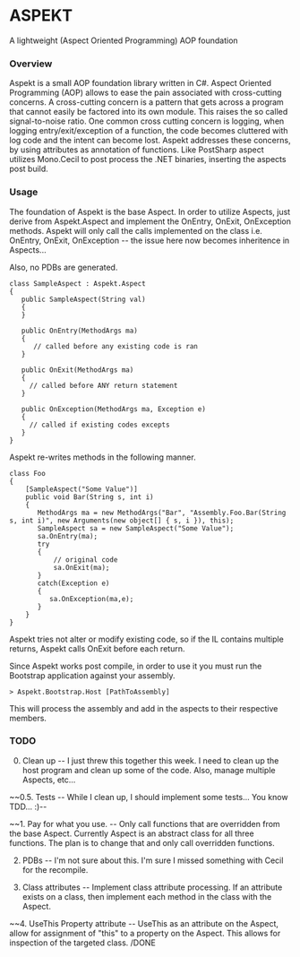 ASPEKT
===
A lightweight (Aspect Oriented Programming) AOP foundation

### Overview
Aspekt is a small AOP foundation library written in C#. Aspect Oriented Programming (AOP) allows to ease the pain associated with cross-cutting concerns. A cross-cutting concern is a pattern that gets across a program that cannot easily be factored into its own module. This raises the so called signal-to-noise ratio. One common cross cutting concern is logging, when logging entry/exit/exception of a function, the code becomes cluttered with log code and the intent can become lost. Aspekt addresses these concerns, by using attributes as annotation of functions. Like PostSharp aspect utilizes Mono.Cecil to post process the .NET binaries, inserting the aspects post build.

### Usage

The foundation of Aspekt is the base Aspect. In order to utilize Aspects, just derive from Aspekt.Aspect and implement the OnEntry, OnExit, OnException methods. Aspekt will only call the calls implemented on the class i.e. OnEntry, OnExit, OnException -- the issue here now becomes inheritence in Aspects...

Also, no PDBs are generated.

    class SampleAspect : Aspekt.Aspect
    {
       public SampleAspect(String val)
       {
       }
       
       public OnEntry(MethodArgs ma)
       {
          // called before any existing code is ran
       }
       
       public OnExit(MethodArgs ma)
       {
         // called before ANY return statement
       }
       
       public OnException(MethodArgs ma, Exception e)
       {
         // called if existing codes excepts
       }
    }

Aspekt re-writes methods in the following manner.

    class Foo
    {
        [SampleAspect("Some Value")]
        public void Bar(String s, int i)
        {
           MethodArgs ma = new MethodArgs("Bar", "Assembly.Foo.Bar(String s, int i)", new Arguments(new object[] { s, i }), this);
           SampleAspect sa = new SampleAspect("Some Value");
           sa.OnEntry(ma);
           try
           {
               // original code
               sa.OnExit(ma);
           }
           catch(Exception e)
           {
              sa.OnException(ma,e);
           }
        }
    }
    
 Aspekt tries not alter or modify existing code, so if the IL contains multiple returns, Aspekt calls OnExit before each return.

Since Aspekt works post compile, in order to use it you must run the Bootstrap application against your assembly.
    
    > Aspekt.Bootstrap.Host [PathToAssembly] 

This will process the assembly and add in the aspects to their respective members.


### TODO

0. Clean up -- I just threw this together this week. I need to clean up the host program and clean up some of the code. Also, manage multiple Aspects, etc...

~~0.5. Tests -- While I clean up, I should implement some tests... You know TDD... :)--

~~1. Pay for what you use. --  Only call functions that are overridden from the base Aspect. Currently Aspect is an abstract class for all three functions. The plan is to change that and only call overridden functions.

2. PDBs -- I'm not sure about this. I'm sure I missed something with Cecil for the recompile.

3. Class attributes -- Implement class attribute processing. If an attribute exists on a class, then implement each method in the class with the Aspect.

~~4. UseThis Property attribute -- UseThis as an attribute on the Aspect, allow for assignment of "this" to a property on the Aspect. This allows for inspection of the targeted class. /DONE
